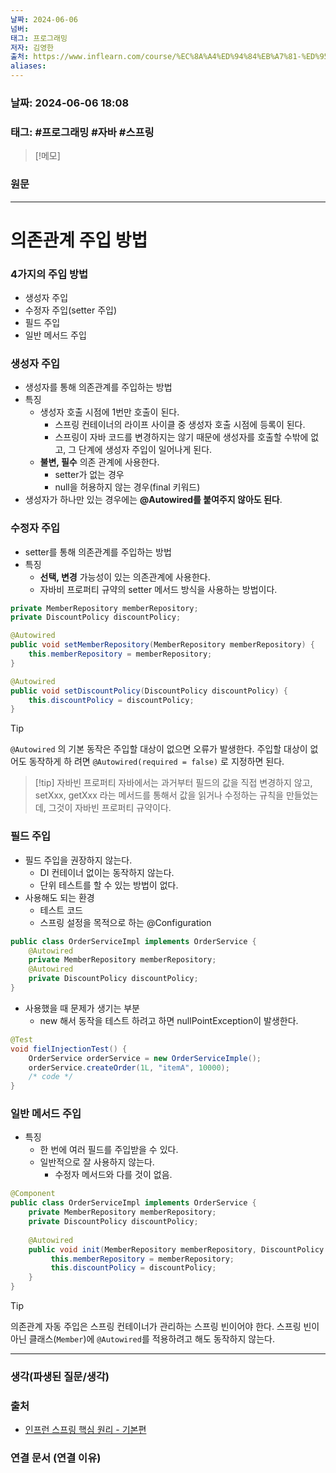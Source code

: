 ```yaml
---
날짜: 2024-06-06
넘버: 
태그: 프로그래밍
저자: 김영한
출처: https://www.inflearn.com/course/%EC%8A%A4%ED%94%84%EB%A7%81-%ED%95%B5%EC%8B%AC-%EC%9B%90%EB%A6%AC-%EA%B8%B0%EB%B3%B8%ED%8E%B8/dashboard
aliases:
---
```

### 날짜:  2024-06-06 18:08

### 태그: #프로그래밍 #자바 #스프링

>[!메모]
>

### 원문
---
# 의존관계 주입 방법
### 4가지의 주입 방법
- 생성자 주입
- 수정자 주입(setter 주입)
- 필드 주입
- 일반 메서드 주입
### 생성자 주입
- 생성자를 통해 의존관계를 주입하는 방법
- 특징
	- 생성자 호출 시점에 1번만 호출이 된다.
		- 스프링 컨테이너의 라이프 사이클 중 생성자 호출 시점에 등록이 된다.
		- 스프링이 자바 코드를 변경하지는 않기 때문에 생성자를 호출할 수밖에 없고, 그 단계에 생성자 주입이 일어나게 된다.
	- **불변, 필수** 의존 관계에 사용한다.
		- setter가 없는 경우
		- null을 허용하지 않는 경우(final 키워드)
- 생성자가 하나만 있는 경우에는 **@Autowired를 붙여주지 않아도 된다**.
### 수정자 주입
- setter를 통해 의존관계를 주입하는 방법
- 특징
	- **선택, 변경** 가능성이 있는 의존관계에 사용한다.
	- 자바비 프로퍼티 규약의 setter 메서드 방식을 사용하는 방법이다.
```java
private MemberRepository memberRepository;
private DiscountPolicy discountPolicy;

@Autowired
public void setMemberRepository(MemberRepository memberRepository) {
	this.memberRepository = memberRepository;
}

@Autowired
public void setDiscountPolicy(DiscountPolicy discountPolicy) {
	this.discountPolicy = discountPolicy;
}
```
 
 > [!tip]
 > `@Autowired` 의 기본 동작은 주입할 대상이 없으면 오류가 발생한다. 주입할 대상이 없어도 동작하게 하 려면 `@Autowired(required = false)` 로 지정하면 된다.

 > [!tip] 자바빈 프로퍼티
 > 자바에서는 과거부터 필드의 값을 직접 변경하지 않고, setXxx, getXxx 라는 메서드를 통해서 값을 읽거나 수정하는 규칙을 만들었는데, 그것이 자바빈 프로퍼티 규약이다.

### 필드 주입
- 필드 주입을 권장하지 않는다.
	- DI 컨테이너 없이는 동작하지 않는다.
	- 단위 테스트를 할 수 있는 방법이 없다.
- 사용해도 되는 환경
	- 테스트 코드
	- 스프링 설정을 목적으로 하는 @Configuration 
```java
public class OrderServiceImpl implements OrderService {
    @Autowired
    private MemberRepository memberRepository;
    @Autowired
    private DiscountPolicy discountPolicy;
}
```
- 사용했을 때 문제가 생기는 부분
	- new 해서 동작을 테스트 하려고 하면 nullPointException이 발생한다.
```java
@Test
void fielInjectionTest() {
	OrderService orderService = new OrderServiceImple();
	orderService.createOrder(1L, "itemA", 10000);
	/* code */
}
```
### 일반 메서드 주입
- 특징
	- 한 번에 여러 필드를 주입받을 수 있다.
	- 일반적으로 잘 사용하지 않는다.
		- 수정자 메서드와 다를 것이 없음.
```java
@Component
public class OrderServiceImpl implements OrderService {
    private MemberRepository memberRepository;
    private DiscountPolicy discountPolicy;
    
    @Autowired
    public void init(MemberRepository memberRepository, DiscountPolicy discountPolicy) {
         this.memberRepository = memberRepository;
         this.discountPolicy = discountPolicy;
	} 
}
```

> [!tip] 
> 의존관계 자동 주입은 스프링 컨테이너가 관리하는 스프링 빈이어야 한다.
> 스프링 빈이 아닌 클래스(`Member`)에 `@Autowired`를 적용하려고 해도 동작하지 않는다.

---
### 생각(파생된 질문/생각)

### 출처
- [인프런 스프링 핵심 원리 - 기본편](https://www.inflearn.com/course/%EC%8A%A4%ED%94%84%EB%A7%81-%ED%95%B5%EC%8B%AC-%EC%9B%90%EB%A6%AC-%EA%B8%B0%EB%B3%B8%ED%8E%B8/dashboard)

### 연결 문서 (연결 이유)
